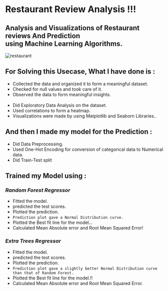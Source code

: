 # Restaurant Review Analysis !!!
## Analysis and Visualizations of Restaurant reviews And Prediction <br> using Machine Learning Algorithms.

![restaurant](https://user-images.githubusercontent.com/73397927/130898709-65c2e2f8-79a6-4b18-962d-1030ff9984e6.jpg)

## For Solving this Usecase, What I have done is :
- Collected the data and organized it to form a meaningful dataset.
- Checked for null values and took care of it.
- Observed the data to form meaningful insights.
<br><br>
- Did Exploratory Data Analysis on the dataset.
- Used correlations to form a heatmap.
- Visualizations were made by using Matplotlib and Seaborn Libraries..

## And then I made my model for the Prediction :
- Did Data Preprocessing.
- Used One-Hot Encoding for conversion of categorical data to Numerical data.
- Did Train-Test split

## Trained my Model using :

### _Random Forest Regressor_
- Fitted the model.
- predicted the test scores.
- Plotted the prediction.
- `Prediction plot gave a Normal Distribution curve.`
- Plotted the Best fit line for the model...
- Calculated Mean Absolute error and Root Mean Squared Error!


### _Extra Trees Regressor_
- Fitted the model.
- predicted the test scores.
- Plotted the prediction.
- `Prediction plot gave a slightly better Normal Distribution curve than that of Random Forest.`
- Plotted the Best fit line for the model.!!
- Calculated Mean Absolute error and Root Mean Squared Error.
